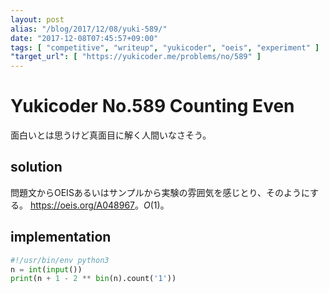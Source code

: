 ```yaml
---
layout: post
alias: "/blog/2017/12/08/yuki-589/"
date: "2017-12-08T07:45:57+09:00"
tags: [ "competitive", "writeup", "yukicoder", "oeis", "experiment" ]
"target_url": [ "https://yukicoder.me/problems/no/589" ]
---
```


# Yukicoder No.589 Counting Even

面白いとは思うけど真面目に解く人間いなさそう。

## solution

問題文からOEISあるいはサンプルから実験の雰囲気を感じとり、そのようにする。
<https://oeis.org/A048967>。$O(1)$。


## implementation

``` python
#!/usr/bin/env python3
n = int(input())
print(n + 1 - 2 ** bin(n).count('1'))
```
